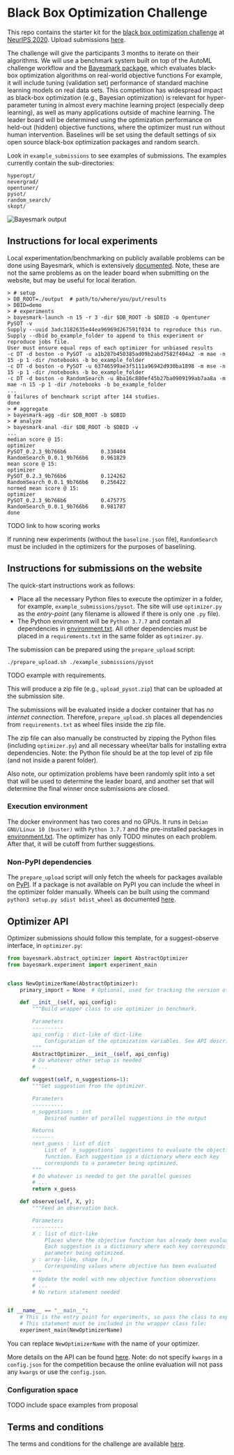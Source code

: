 # Black Box Optimization Challenge

This repo contains the starter kit for the [black box optimization challenge](http://bbochallenge.com/) at [NeurIPS 2020](https://neurips.cc/Conferences/2020/CompetitionTrack).
Upload submissions [here](https://bbochallenge.com/my-submissions).

The challenge will give the participants 3 months to iterate on their algorithms.
We will use a benchmark system built on top of the AutoML challenge workflow and the [Bayesmark package](https://github.com/uber/bayesmark), which evaluates black-box optimization algorithms on real-world objective functions
For example, it will include tuning (validation set) performance of standard machine learning models on real data sets.
This competition has widespread impact as black-box optimization (e.g., Bayesian optimization) is relevant for hyper-parameter tuning in almost every machine learning project (especially deep learning), as well as many applications outside of machine learning.
The leader board will be determined using the optimization performance on held-out (hidden) objective functions, where the optimizer must run without human intervention.
Baselines will be set using the default settings of six open source black-box optimization packages and random search.

Look in `example_submissions` to see examples of submissions.
The examples currently contain the sub-directories:

```
hyperopt/
nevergrad/
opentuner/
pysot/
random_search/
skopt/
```

![Bayesmark output](https://user-images.githubusercontent.com/28273671/66338456-02516b80-e8f6-11e9-8156-2e84e04cf6fe.png)

## Instructions for local experiments

Local experimentation/benchmarking on publicly available problems can be done using Bayesmark, which is extensively [documented](https://bayesmark.readthedocs.io/en/latest/index.html).
Note, these are not the same problems as on the leader board when submitting on the website, but may be useful for local iteration.

```console
> # setup
> DB_ROOT=./output  # path/to/where/you/put/results
> DBID=demo
> # experiments
> bayesmark-launch -n 15 -r 3 -dir $DB_ROOT -b $DBID -o Opentuner PySOT -v
Supply --uuid 3adc3182635e44ea96969d267591f034 to reproduce this run.
Supply --dbid bo_example_folder to append to this experiment or reproduce jobs file.
User must ensure equal reps of each optimizer for unbiased results
-c DT -d boston -o PySOT -u a1b287b450385ad09b2abd7582f404a2 -m mae -n 15 -p 1 -dir /notebooks -b bo_example_folder
-c DT -d boston -o PySOT -u 63746599ae3f5111a96942d930ba1898 -m mse -n 15 -p 1 -dir /notebooks -b bo_example_folder
-c DT -d boston -o RandomSearch -u 8ba16c880ef45b27ba0909199ab7aa8a -m mae -n 15 -p 1 -dir /notebooks -b bo_example_folder
...
0 failures of benchmark script after 144 studies.
done
> # aggregate
> bayesmark-agg -dir $DB_ROOT -b $DBID
> # analyze
> bayesmark-anal -dir $DB_ROOT -b $DBID -v
...
median score @ 15:
optimizer
PySOT_0.2.3_9b766b6           0.330404
RandomSearch_0.0.1_9b766b6    0.961829
mean score @ 15:
optimizer
PySOT_0.2.3_9b766b6           0.124262
RandomSearch_0.0.1_9b766b6    0.256422
normed mean score @ 15:
optimizer
PySOT_0.2.3_9b766b6           0.475775
RandomSearch_0.0.1_9b766b6    0.981787
done
```

TODO link to how scoring works

If running new experiments (without the `baseline.json` file), `RandomSearch` must be included in the optimizers for the purposes of baselining.

## Instructions for submissions on the website

The quick-start instructions work as follows:

* Place all the necessary Python files to execute the optimizer in a folder, for example, `example_submissions/pysot`.
The site will use `optimizer.py` as the *entry-point* (any filename is allowed if there is only one `.py` file).
* The Python environment will be `Python 3.7.7` and contain all dependencies in [environment.txt](https://github.com/rdturnermtl/bbo_challenge_starter_kit/blob/master/environment.txt).
All other dependencies must be placed in a `requirements.txt` in the same folder as `optimizer.py`.

The submission can be prepared using the `prepare_upload` script:

```
./prepare_upload.sh ./example_submissions/pysot
```

TODO example with requirements.

This will produce a zip file (e.g., `upload_pysot.zip`) that can be uploaded at the submission site.

The submissions will be evaluated inside a docker container that has *no internet connection*.
Therefore, `prepare_upload.sh` places all dependencies from `requirements.txt` as wheel files inside the zip file.

The zip file can also manually be constructed by zipping the Python files (including `optimizer.py`) and all necessary wheel/tar balls for installing extra dependencies.
Note: the Python file should be at the top level of zip file (and not inside a parent folder).

Also note, our optimization problems have been randomly split into a set that will be used to determine the leader board, and another set that will determine the final winner once submissions are closed.

### Execution environment

The docker environment has two cores and no GPUs.
It runs in `Debian GNU/Linux 10 (buster)` with `Python 3.7.7` and the pre-installed packages in [environment.txt](https://github.com/rdturnermtl/bbo_challenge_starter_kit/blob/master/environment.txt).
The optimizer has only TODO minutes on each problem.
After that, it will be cutoff from further suggestions.

### Non-PyPI dependencies

The `prepare_upload` script will only fetch the wheels for packages available on [PyPI](https://pypi.org/).
If a package is not available on PyPI you can include the wheel in the optimizer folder manually.
Wheels can be built using the command `python3 setup.py sdist bdist_wheel` as documented [here](https://packaging.python.org/tutorials/packaging-projects/#generating-distribution-archives).

## Optimizer API

Optimizer submissions should follow this template, for a suggest-observe interface, in `optimizer.py`:

```python
from bayesmark.abstract_optimizer import AbstractOptimizer
from bayesmark.experiment import experiment_main


class NewOptimizerName(AbstractOptimizer):
    primary_import = None  # Optional, used for tracking the version of optimizer used

    def __init__(self, api_config):
        """Build wrapper class to use optimizer in benchmark.

        Parameters
        ----------
        api_config : dict-like of dict-like
            Configuration of the optimization variables. See API description.
        """
        AbstractOptimizer.__init__(self, api_config)
        # Do whatever other setup is needed
        # ...

    def suggest(self, n_suggestions=1):
        """Get suggestion from the optimizer.

        Parameters
        ----------
        n_suggestions : int
            Desired number of parallel suggestions in the output

        Returns
        -------
        next_guess : list of dict
            List of `n_suggestions` suggestions to evaluate the objective
            function. Each suggestion is a dictionary where each key
            corresponds to a parameter being optimized.
        """
        # Do whatever is needed to get the parallel guesses
        # ...
        return x_guess

    def observe(self, X, y):
        """Feed an observation back.

        Parameters
        ----------
        X : list of dict-like
            Places where the objective function has already been evaluated.
            Each suggestion is a dictionary where each key corresponds to a
            parameter being optimized.
        y : array-like, shape (n,)
            Corresponding values where objective has been evaluated
        """
        # Update the model with new objective function observations
        # ...
        # No return statement needed


if __name__ == "__main__":
    # This is the entry point for experiments, so pass the class to experiment_main to use this optimizer.
    # This statement must be included in the wrapper class file:
    experiment_main(NewOptimizerName)
```

You can replace `NewOptimizerName` with the name of your optimizer.

More details on the API can be found [here](https://bayesmark.readthedocs.io/en/latest/readme.html#id1).
Note: do not specify `kwargs` in a `config.json` for the competition because the online evaluation will not pass any `kwargs` or use the `config.json`.

### Configuration space

TODO include space examples from proposal

## Terms and conditions

The terms and conditions for the challenge are available [here](TODO).
